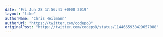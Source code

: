 ```yaml
---
date: "Fri Jun 28 17:56:41 +0000 2019"
layout: "like"
authorName: "Chris Heilmann"
authorUrl: "https://twitter.com/codepo8"
originalPost: "https://twitter.com/codepo8/status/1144665938429657088"
---
```

